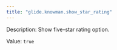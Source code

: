 ```yaml
---
title: "glide.knowman.show_star_rating"
---
```


Description: Show five-star rating option.

Value: `true`